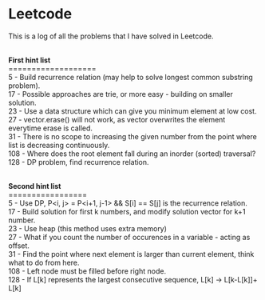 # Leetcode

This is a log of all the problems that I have solved in Leetcode. </br>

</br><b>First hint list </b>
</br> ===================
</br> 5 - Build recurrence relation (may help to solve longest common substring problem).
</br> 17 - Possible approaches are trie, or more easy - building on smaller solution.
</br> 23 - Use a data structure which can give you minimum element at low cost.
</br> 27 - vector.erase() will not work, as vector overwrites the element everytime erase is called.
</br> 31 - There is no scope to increasing the given number from the point where list is decreasing continuously.
</br> 108 - Where does the root element fall during an inorder (sorted) traversal?
</br> 128 - DP problem, find recurrence relation.

</br><b>Second hint list</b>
</br> =================
</br> 5 - Use DP, P<i, j> = P<i+1, j-1> && S[i] == S[j] is the recurrence relation.
</br> 17 - Build solution for first k numbers, and modify solution vector for k+1 number.
</br> 23 - Use heap (this method uses extra memory)
</br> 27 - What if you count the number of occurences in a variable - acting as offset.
</br> 31 - Find the point where next element is larger than current element, think what to do from here.
</br> 108 - Left node must be filled before right node.
</br> 128 - If L[k] represents the largest consecutive sequence, L[k] -> L[k-L[k]]+ L[k]
